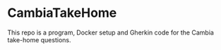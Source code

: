 # CambiaTakeHome
This repo is a program, Docker setup and Gherkin code for the Cambia take-home questions.
